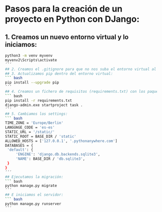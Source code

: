 # Pasos para la creación de un proyecto en Python con DJango:

## 1. Creamos un nuevo entorno virtual y lo iniciamos:
   ```bash
python3 -m venv myvenv
myvenv2\Scripts\activate
´´´
## 2. Creamos el .gitignore para que no nos suba el entorno virtual al repositorio
## 3. Actualizamos pip dentro del entorno virtual:
``` bash
pip install --upgrade pip
´´´
## 4. Creamos un fichero de requisitos (requirements.txt) con los paquetes a instalar. Por el momento tan solo DJango en su última versión y creamos el proyecto.
``` bash
pip install -r requirements.txt
django-admin.exe startproject task .
´´´
## 5. Cambiamos los settings:
``` bash
TIME_ZONE = 'Europe/Berlin'
LANGUAGE_CODE = 'es-es'
STATIC_URL = '/static/'
STATIC_ROOT = BASE_DIR / 'static'
ALLOWED_HOSTS = ['127.0.0.1', '.pythonanywhere.com']
DATABASES = {
    'default': {
        'ENGINE': 'django.db.backends.sqlite3',
        'NAME': BASE_DIR / 'db.sqlite3',
    }
}
´´´
## Ejecutamos la migración:
``` bash
python manage.py migrate
´´´
## E iniciamos el servidor:
``` bash
python manage.py runserver
´´´
